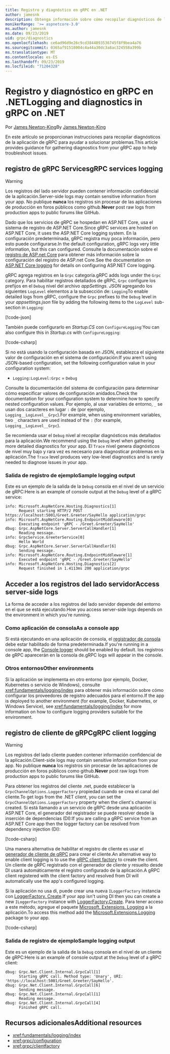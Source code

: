 ```yaml
---
title: Registro y diagnóstico en gRPC en .NET
author: jamesnk
description: Obtenga información sobre cómo recopilar diagnósticos de la aplicación de gRPC en .NET.
monikerRange: '>= aspnetcore-3.0'
ms.author: jamesnk
ms.date: 09/23/2019
uid: grpc/diagnostics
ms.openlocfilehash: ce6ad96d9e26c9cd3844093536745f8f9bea4a76
ms.sourcegitcommit: 0365af91518004c4a44a30dc3a8ac324558a399b
ms.translationtype: MT
ms.contentlocale: es-ES
ms.lasthandoff: 09/23/2019
ms.locfileid: "71204328"
---
```

# <a name="logging-and-diagnostics-in-grpc-on-net"></a><span data-ttu-id="0aa91-103">Registro y diagnóstico en gRPC en .NET</span><span class="sxs-lookup"><span data-stu-id="0aa91-103">Logging and diagnostics in gRPC on .NET</span></span>

<span data-ttu-id="0aa91-104">Por [James Newton-King](https://twitter.com/jamesnk)</span><span class="sxs-lookup"><span data-stu-id="0aa91-104">By [James Newton-King](https://twitter.com/jamesnk)</span></span>

<span data-ttu-id="0aa91-105">En este artículo se proporcionan instrucciones para recopilar diagnósticos de la aplicación de gRPC para ayudar a solucionar problemas.</span><span class="sxs-lookup"><span data-stu-id="0aa91-105">This article provides guidance for gathering diagnostics from your gRPC app to help troubleshoot issues.</span></span>

## <a name="grpc-services-logging"></a><span data-ttu-id="0aa91-106">registro de gRPC Services</span><span class="sxs-lookup"><span data-stu-id="0aa91-106">gRPC services logging</span></span>

> [!WARNING]
> <span data-ttu-id="0aa91-107">Los registros del lado servidor pueden contener información confidencial de la aplicación.</span><span class="sxs-lookup"><span data-stu-id="0aa91-107">Server-side logs may contain sensitive information from your app.</span></span> <span data-ttu-id="0aa91-108">No publique **nunca** los registros sin procesar de las aplicaciones de producción en foros públicos como github.</span><span class="sxs-lookup"><span data-stu-id="0aa91-108">**Never** post raw logs from production apps to public forums like GitHub.</span></span>

<span data-ttu-id="0aa91-109">Dado que los servicios de gRPC se hospedan en ASP.NET Core, usa el sistema de registro de ASP.NET Core.</span><span class="sxs-lookup"><span data-stu-id="0aa91-109">Since gRPC services are hosted on ASP.NET Core, it uses the ASP.NET Core logging system.</span></span> <span data-ttu-id="0aa91-110">En la configuración predeterminada, gRPC registra muy poca información, pero esto puede configurarse.</span><span class="sxs-lookup"><span data-stu-id="0aa91-110">In the default configuration, gRPC logs very little information, but this can configured.</span></span> <span data-ttu-id="0aa91-111">Consulte la documentación sobre el [registro de ASP.net Core](xref:fundamentals/logging/index#configuration) para obtener más información sobre la configuración del registro de ASP.net Core.</span><span class="sxs-lookup"><span data-stu-id="0aa91-111">See the documentation on [ASP.NET Core logging](xref:fundamentals/logging/index#configuration) for details on configuring ASP.NET Core logging.</span></span>

<span data-ttu-id="0aa91-112">gRPC agrega registros en la `Grpc` categoría.</span><span class="sxs-lookup"><span data-stu-id="0aa91-112">gRPC adds logs under the `Grpc` category.</span></span> <span data-ttu-id="0aa91-113">Para habilitar registros detallados de gRPC, `Grpc` configure los prefijos en el `Debug` nivel del archivo *appSettings. JSON* agregando los siguientes `LogLevel` elementos a la subsección de: `Logging`</span><span class="sxs-lookup"><span data-stu-id="0aa91-113">To enable detailed logs from gRPC, configure the `Grpc` prefixes to the `Debug` level in your *appsettings.json* file by adding the following items to the `LogLevel` sub-section in `Logging`:</span></span>

[!code-json[](diagnostics/logging-config.json?highlight=7)]

<span data-ttu-id="0aa91-114">También puede configurarlo en *Startup.CS* con `ConfigureLogging`:</span><span class="sxs-lookup"><span data-stu-id="0aa91-114">You can also configure this in *Startup.cs* with `ConfigureLogging`:</span></span>

[!code-csharp[](diagnostics/logging-config-code.cs?highlight=5)]

<span data-ttu-id="0aa91-115">Si no está usando la configuración basada en JSON, establezca el siguiente valor de configuración en el sistema de configuración:</span><span class="sxs-lookup"><span data-stu-id="0aa91-115">If you aren't using JSON-based configuration, set the following configuration value in your configuration system:</span></span>

* `Logging:LogLevel:Grpc` = `Debug`

<span data-ttu-id="0aa91-116">Consulte la documentación del sistema de configuración para determinar cómo especificar valores de configuración anidados.</span><span class="sxs-lookup"><span data-stu-id="0aa91-116">Check the documentation for your configuration system to determine how to specify nested configuration values.</span></span> <span data-ttu-id="0aa91-117">Por ejemplo, al usar variables de entorno, `_` se usan dos caracteres en lugar `:` de (por ejemplo, `Logging__LogLevel__Grpc`).</span><span class="sxs-lookup"><span data-stu-id="0aa91-117">For example, when using environment variables, two `_` characters are used instead of the `:` (for example, `Logging__LogLevel__Grpc`).</span></span>

<span data-ttu-id="0aa91-118">Se recomienda usar el `Debug` nivel al recopilar diagnósticos más detallados para la aplicación.</span><span class="sxs-lookup"><span data-stu-id="0aa91-118">We recommend using the `Debug` level when gathering more detailed diagnostics for your app.</span></span> <span data-ttu-id="0aa91-119">El `Trace` nivel genera diagnósticos de nivel muy bajo y rara vez es necesario para diagnosticar problemas en la aplicación.</span><span class="sxs-lookup"><span data-stu-id="0aa91-119">The `Trace` level produces very low-level diagnostics and is rarely needed to diagnose issues in your app.</span></span>

### <a name="sample-logging-output"></a><span data-ttu-id="0aa91-120">Salida de registro de ejemplo</span><span class="sxs-lookup"><span data-stu-id="0aa91-120">Sample logging output</span></span>

<span data-ttu-id="0aa91-121">Este es un ejemplo de la salida de la `Debug` consola en el nivel de un servicio de gRPC:</span><span class="sxs-lookup"><span data-stu-id="0aa91-121">Here is an example of console output at the `Debug` level of a gRPC service:</span></span>

```
info: Microsoft.AspNetCore.Hosting.Diagnostics[1]
      Request starting HTTP/2 POST https://localhost:5001/Greet.Greeter/SayHello application/grpc
info: Microsoft.AspNetCore.Routing.EndpointMiddleware[0]
      Executing endpoint 'gRPC - /Greet.Greeter/SayHello'
dbug: Grpc.AspNetCore.Server.ServerCallHandler[1]
      Reading message.
info: GrpcService.GreeterService[0]
      Hello World
dbug: Grpc.AspNetCore.Server.ServerCallHandler[6]
      Sending message.
info: Microsoft.AspNetCore.Routing.EndpointMiddleware[1]
      Executed endpoint 'gRPC - /Greet.Greeter/SayHello'
info: Microsoft.AspNetCore.Hosting.Diagnostics[2]
      Request finished in 1.4113ms 200 application/grpc
```

## <a name="access-server-side-logs"></a><span data-ttu-id="0aa91-122">Acceder a los registros del lado servidor</span><span class="sxs-lookup"><span data-stu-id="0aa91-122">Access server-side logs</span></span>

<span data-ttu-id="0aa91-123">La forma de acceder a los registros del lado servidor depende del entorno en el que se está ejecutando.</span><span class="sxs-lookup"><span data-stu-id="0aa91-123">How you access server-side logs depends on the environment in which you're running.</span></span>

### <a name="as-a-console-app"></a><span data-ttu-id="0aa91-124">Como aplicación de consola</span><span class="sxs-lookup"><span data-stu-id="0aa91-124">As a console app</span></span>

<span data-ttu-id="0aa91-125">Si está ejecutando en una aplicación de consola, el [registrador de consola](xref:fundamentals/logging/index#console-provider) debe estar habilitado de forma predeterminada.</span><span class="sxs-lookup"><span data-stu-id="0aa91-125">If you're running in a console app, the [Console logger](xref:fundamentals/logging/index#console-provider) should be enabled by default.</span></span> <span data-ttu-id="0aa91-126">los registros de gRPC aparecerán en la consola de.</span><span class="sxs-lookup"><span data-stu-id="0aa91-126">gRPC logs will appear in the console.</span></span>

### <a name="other-environments"></a><span data-ttu-id="0aa91-127">Otros entornos</span><span class="sxs-lookup"><span data-stu-id="0aa91-127">Other environments</span></span>

<span data-ttu-id="0aa91-128">Si la aplicación se implementa en otro entorno (por ejemplo, Docker, Kubernetes o servicio de Windows), consulte <xref:fundamentals/logging/index> para obtener más información sobre cómo configurar los proveedores de registro adecuados para el entorno.</span><span class="sxs-lookup"><span data-stu-id="0aa91-128">If the app is deployed to another environment (for example, Docker, Kubernetes, or Windows Service), see <xref:fundamentals/logging/index> for more information on how to configure logging providers suitable for the environment.</span></span>

## <a name="grpc-client-logging"></a><span data-ttu-id="0aa91-129">registro de cliente de gRPC</span><span class="sxs-lookup"><span data-stu-id="0aa91-129">gRPC client logging</span></span>

> [!WARNING]
> <span data-ttu-id="0aa91-130">Los registros del lado cliente pueden contener información confidencial de la aplicación.</span><span class="sxs-lookup"><span data-stu-id="0aa91-130">Client-side logs may contain sensitive information from your app.</span></span> <span data-ttu-id="0aa91-131">No publique **nunca** los registros sin procesar de las aplicaciones de producción en foros públicos como github.</span><span class="sxs-lookup"><span data-stu-id="0aa91-131">**Never** post raw logs from production apps to public forums like GitHub.</span></span>

<span data-ttu-id="0aa91-132">Para obtener los registros del cliente .net, puede establecer la `GrpcChannelOptions.LoggerFactory` propiedad cuando se crea el canal del cliente.</span><span class="sxs-lookup"><span data-stu-id="0aa91-132">To get logs from the .NET client, you can set the `GrpcChannelOptions.LoggerFactory` property when the client's channel is created.</span></span> <span data-ttu-id="0aa91-133">Si está llamando a un servicio de gRPC desde una aplicación ASP.NET Core, el generador del registrador se puede resolver desde la inserción de dependencias (DI):</span><span class="sxs-lookup"><span data-stu-id="0aa91-133">If you are calling a gRPC service from an ASP.NET Core app then the logger factory can be resolved from dependency injection (DI):</span></span>

[!code-csharp[](diagnostics/net-client-dependency-injection.cs?highlight=7,16)]

<span data-ttu-id="0aa91-134">Una manera alternativa de habilitar el registro de cliente es usar el [generador de cliente de gRPC](xref:grpc/clientfactory) para crear el cliente.</span><span class="sxs-lookup"><span data-stu-id="0aa91-134">An alternative way to enable client logging is to use the [gRPC client factory](xref:grpc/clientfactory) to create the client.</span></span> <span data-ttu-id="0aa91-135">Un cliente de gRPC registrado con el generador de cliente y resuelto desde DI usará automáticamente el registro configurado de la aplicación.</span><span class="sxs-lookup"><span data-stu-id="0aa91-135">A gRPC client registered with the client factory and resolved from DI will automatically use the app's configured logging.</span></span>

<span data-ttu-id="0aa91-136">Si la aplicación no usa di, puede crear una nueva `ILoggerFactory` instancia con [LoggerFactory. Create](xref:Microsoft.Extensions.Logging.LoggerFactory.Create*).</span><span class="sxs-lookup"><span data-stu-id="0aa91-136">If your app isn't using DI then you can create a new `ILoggerFactory` instance with [LoggerFactory.Create](xref:Microsoft.Extensions.Logging.LoggerFactory.Create*).</span></span> <span data-ttu-id="0aa91-137">Para tener acceso a este método, agregue el paquete [Microsoft. Extensions. Logging](https://www.nuget.org/packages/microsoft.extensions.logging/) a la aplicación.</span><span class="sxs-lookup"><span data-stu-id="0aa91-137">To access this method add the [Microsoft.Extensions.Logging](https://www.nuget.org/packages/microsoft.extensions.logging/) package to your app.</span></span>

[!code-csharp[](diagnostics/net-client-loggerfactory-create.cs?highlight=1,8)]

### <a name="sample-logging-output"></a><span data-ttu-id="0aa91-138">Salida de registro de ejemplo</span><span class="sxs-lookup"><span data-stu-id="0aa91-138">Sample logging output</span></span>

<span data-ttu-id="0aa91-139">Este es un ejemplo de la salida de la `Debug` consola en el nivel de un cliente de gRPC:</span><span class="sxs-lookup"><span data-stu-id="0aa91-139">Here is an example of console output at the `Debug` level of a gRPC client:</span></span>

```
dbug: Grpc.Net.Client.Internal.GrpcCall[1]
      Starting gRPC call. Method type: 'Unary', URI: 'https://localhost:5001/Greet.Greeter/SayHello'.
dbug: Grpc.Net.Client.Internal.GrpcCall[6]
      Sending message.
dbug: Grpc.Net.Client.Internal.GrpcCall[1]
      Reading message.
dbug: Grpc.Net.Client.Internal.GrpcCall[4]
      Finished gRPC call.
```

## <a name="additional-resources"></a><span data-ttu-id="0aa91-140">Recursos adicionales</span><span class="sxs-lookup"><span data-stu-id="0aa91-140">Additional resources</span></span>

* <xref:fundamentals/logging/index>
* <xref:grpc/configuration>
* <xref:grpc/clientfactory>

